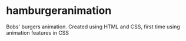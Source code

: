 # hamburgeranimation
Bobs' burgers animation. Created using HTML and CSS, first time using animation features in CSS
